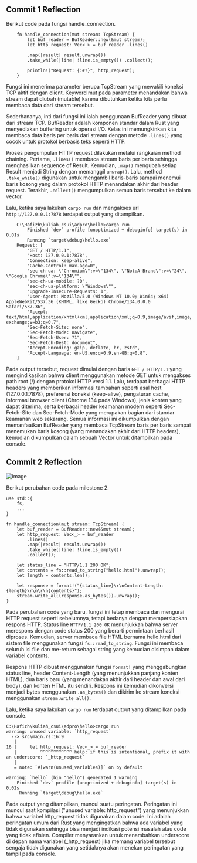 ## Commit 1 Reflection

Berikut code pada fungsi handle_connection.

```
    fn handle_connection(mut stream: TcpStream) {
        let buf_reader = BufReader::new(&mut stream);
        let http_request: Vec<_> = buf_reader .lines()

        .map(|result| result.unwrap())
        .take_while(|line| !line.is_empty()) .collect();

        println!("Request: {:#?}", http_request);
    }
```

Fungsi ini menerima parameter berupa TcpStream yang mewakili koneksi TCP aktif dengan client. Keyword mut pada parameter menandakan bahwa stream dapat diubah (mutable) karena dibutuhkan ketika kita perlu membaca data dari stream tersebut.

Sederhananya, inti dari fungsi ini ialah penggunaan BufReader yang dibuat dari stream TCP. BufReader adalah komponen standar dalam Rust yang menyediakan buffering untuk operasi I/O. Kelas ini memungkinkan kita membaca data baris per baris dari stream dengan metode ```.lines()``` yang cocok untuk protokol berbasis teks seperti HTTP.

Proses pengumpulan HTTP request dilakukan melalui rangkaian method chaining. Pertama, ```.lines()``` membaca stream baris per baris sehingga menghasilkan sequence of Result<String>. Kemudian, ```.map()``` mengubah setiap Result menjadi String dengan memanggil ```unwrap()```. Lalu, method ```.take_while()``` digunakan untuk mengambil baris-baris sampai menemui baris kosong yang dalam protokol HTTP menandakan akhir dari header request. Terakhir, ```.collect()``` mengumpulkan semua baris tersebut ke dalam vector.

Lalu, ketika saya lakukan ```cargo run``` dan mengakses url ```http://127.0.0.1:7878``` terdapat output yang ditampilkan.

```
    C:\Hafizh\kuliah_csui\adpro\hello>cargo run
        Finished `dev` profile [unoptimized + debuginfo] target(s) in 0.01s
        Running `target\debug\hello.exe`
    Request: [
        "GET / HTTP/1.1",
        "Host: 127.0.0.1:7878",
        "Connection: keep-alive",
        "Cache-Control: max-age=0",
        "sec-ch-ua: \"Chromium\";v=\"134\", \"Not:A-Brand\";v=\"24\", \"Google Chrome\";v=\"134\"",
        "sec-ch-ua-mobile: ?0",
        "sec-ch-ua-platform: \"Windows\"",
        "Upgrade-Insecure-Requests: 1",
        "User-Agent: Mozilla/5.0 (Windows NT 10.0; Win64; x64) AppleWebKit/537.36 (KHTML, like Gecko) Chrome/134.0.0.0 Safari/537.36",
        "Accept: text/html,application/xhtml+xml,application/xml;q=0.9,image/avif,image/webp,image/apng,*/*;q=0.8,application/signed-exchange;v=b3;q=0.7",
        "Sec-Fetch-Site: none",
        "Sec-Fetch-Mode: navigate",
        "Sec-Fetch-User: ?1",
        "Sec-Fetch-Dest: document",
        "Accept-Encoding: gzip, deflate, br, zstd",
        "Accept-Language: en-US,en;q=0.9,en-GB;q=0.8",
    ]
```

Pada output tersebut, request dimulai dengan baris ```GET / HTTP/1.1``` yang mengindikasikan bahwa client menggunakan metode GET untuk mengakses path root (/) dengan protokol HTTP versi 1.1. Lalu, terdapat berbagai HTTP headers yang memberikan informasi tambahan seperti asal host (127.0.0.1:7878), preferensi koneksi (keep-alive), pengaturan cache, informasi browser client (Chrome 134 pada Windows), jenis konten yang dapat diterima, serta berbagai header keamanan modern seperti Sec-Fetch-Site dan Sec-Fetch-Mode yang merupakan bagian dari standar keamanan web sekarang. Semua informasi ini dikumpulkan dengan memanfaatkan BufReader yang membaca TcpStream baris per baris sampai menemukan baris kosong (yang menandakan akhir dari HTTP headers), kemudian dikumpulkan dalam sebuah Vector untuk ditampilkan pada console.

## Commit 2 Reflection

![image](https://github.com/user-attachments/assets/ee9b22e2-e1b7-45fa-9b9e-a184808e9a95)

Berikut perubahan code pada milestone 2.

```
use std::{
    fs,
    ...
}

fn handle_connection(mut stream: TcpStream) {
    let buf_reader = BufReader::new(&mut stream);
    let http_request: Vec<_> = buf_reader
        .lines() 
        .map(|result| result.unwrap()) 
        .take_while(|line| !line.is_empty())
        .collect();

    let status_line = "HTTP/1.1 200 OK"; 
    let contents = fs::read_to_string("hello.html").unwrap(); 
    let length = contents.len();

    let response = format!("{status_line}\r\nContent-Length: {length}\r\n\r\n{contents}");
    stream.write_all(response.as_bytes()).unwrap();
}
```

Pada perubahan code yang baru, fungsi ini tetap membaca dan mengurai HTTP request seperti sebelumnya, tetapi bedanya dengan mempersiapkan respons HTTP. Status line ```HTTP/1.1 200 OK``` menunjukkan bahwa server merespons dengan code status 200 yang berarti permintaan berhasil diproses. Kemudian, server membaca file HTML bernama hello.html dari sistem file menggunakan fungsi ```fs::read_to_string```. Fungsi ini membaca seluruh isi file dan me-return sebagai string yang kemudian disimpan dalam variabel contents.

Respons HTTP dibuat menggunakan fungsi ```format!``` yang menggabungkan status line, header Content-Length (yang menunjukkan panjang konten HTML), dua baris baru (yang menandakan akhir dari header dan awal dari body), dan konten HTML itu sendiri. Respons ini kemudian dikonversi menjadi bytes menggunakan ```.as_bytes()``` dan dikirim ke stream koneksi menggunakan ```stream.write_all()```.

Lalu, ketika saya lakukan ```cargo run``` terdapat output yang ditampilkan pada console.

```
C:\Hafizh\kuliah_csui\adpro\hello>cargo run
warning: unused variable: `http_request`
  --> src\main.rs:16:9
   |
16 |     let http_request: Vec<_> = buf_reader
   |         ^^^^^^^^^^^^ help: if this is intentional, prefix it with an underscore: `_http_request`
   |
   = note: `#[warn(unused_variables)]` on by default

warning: `hello` (bin "hello") generated 1 warning
    Finished `dev` profile [unoptimized + debuginfo] target(s) in 0.02s
     Running `target\debug\hello.exe`
```

Pada output yang ditampilkan, muncul suatu peringatan. Peringatan ini muncul saat kompilasi ("unused variable: http_request") yang menunjukkan bahwa variabel http_request tidak digunakan dalam code. Ini adalah peringatan umum dari Rust yang mengingatkan bahwa ada variabel yang tidak digunakan sehingga bisa menjadi indikasi potensi masalah atau code yang tidak efisien. Compiler menyarankan untuk menambahkan underscore di depan nama variabel (_http_request) jika memang variabel tersebut sengaja tidak digunakan yang setidaknya akan menekan peringatan yang tampil pada console.

